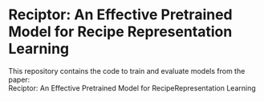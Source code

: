 # Reciptor: An Effective Pretrained Model for Recipe Representation Learning
This repository contains the code to train and evaluate models from the paper:  
Reciptor: An Effective Pretrained Model for RecipeRepresentation Learning
